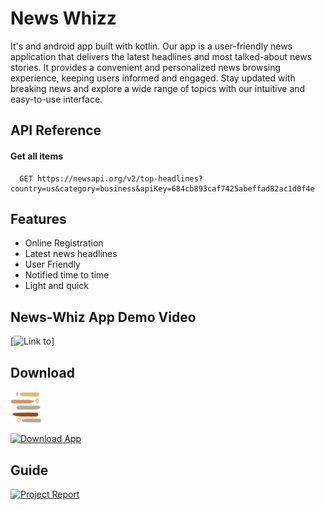 
# News Whizz

It's and android app built with kotlin. Our app is a user-friendly news application that delivers the latest headlines and most talked-about news stories. It provides a convenient and personalized news browsing experience, keeping users informed and engaged. Stay updated with breaking news and explore a wide range of topics with our intuitive and easy-to-use interface.


## API Reference

#### Get all items

```http
  GET https://newsapi.org/v2/top-headlines?country=us&category=business&apiKey=684cb893caf7425abeffad82ac1d0f4e
```



## Features

- Online Registration
- Latest news headlines
- User Friendly
- Notified time to time 
- Light and quick



## News-Whiz App Demo Video
[![Link to](https://drive.google.com/file/d/1hmFPi4-dftlii0Ak4CC8OuBDg6pxaCw3/view?usp=drive_link)]


## Download
<a href="https://drive.google.com/file/d/1U4-5RmE0adpKsE2Zzr_8J9qtUjbSV8Gq/view">
  <img src="app/src/main/res/drawable-v24/finale_applogo.png" alt="App Logo" style="width: 10%;">
</a>

[![Download App](https://img.shields.io/badge/Download%20App-%20Here-blue)](https://drive.google.com/file/d/1U4-5RmE0adpKsE2Zzr_8J9qtUjbSV8Gq/view)


## Guide
[![Project Report](https://img.shields.io/badge/Project%20Report-View%20Here-blue.svg)](https://docs.google.com/document/d/1EIi8dZ0EwxzcsCEcrDeg8fdUTvdXoeYgUMJVEVuFaPM/edit)


